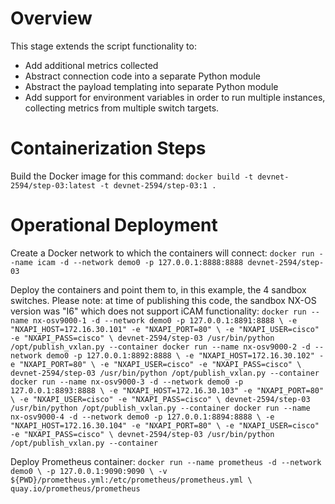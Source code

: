 # Overview
This stage extends the script functionality to:
- Add additional metrics collected
- Abstract connection code into a separate Python module
- Abstract the payload templating into separate Python module
- Add support for environment variables in order to run multiple instances, collecting metrics from multiple switch targets.

# Containerization Steps
Build the Docker image for this command:
`docker build -t devnet-2594/step-03:latest -t devnet-2594/step-03:1 .`

# Operational Deployment
Create a Docker network to which the containers will connect:
`docker run --name icam -d --network demo0 -p 127.0.0.1:8888:8888 devnet-2594/step-03`

Deploy the containers and point them to, in this example, the 4 sandbox switches.
Please note: at time of publishing this code, the sandbox NX-OS version was "I6"
which does not support iCAM functionality:
`docker run --name nx-osv9000-1 -d --network demo0 -p 127.0.0.1:8891:8888 \
           -e "NXAPI_HOST=172.16.30.101" -e "NXAPI_PORT=80" \
           -e "NXAPI_USER=cisco" -e "NXAPI_PASS=cisco" \
           devnet-2594/step-03 /usr/bin/python /opt/publish_vxlan.py --container
docker run --name nx-osv9000-2 -d --network demo0 -p 127.0.0.1:8892:8888 \
           -e "NXAPI_HOST=172.16.30.102" -e "NXAPI_PORT=80" \
           -e "NXAPI_USER=cisco" -e "NXAPI_PASS=cisco" \
           devnet-2594/step-03 /usr/bin/python /opt/publish_vxlan.py --container
docker run --name nx-osv9000-3 -d --network demo0 -p 127.0.0.1:8893:8888 \
           -e "NXAPI_HOST=172.16.30.103" -e "NXAPI_PORT=80" \
           -e "NXAPI_USER=cisco" -e "NXAPI_PASS=cisco" \
           devnet-2594/step-03 /usr/bin/python /opt/publish_vxlan.py --container
docker run --name nx-osv9000-4 -d --network demo0 -p 127.0.0.1:8894:8888 \
           -e "NXAPI_HOST=172.16.30.104" -e "NXAPI_PORT=80" \
           -e "NXAPI_USER=cisco" -e "NXAPI_PASS=cisco" \
           devnet-2594/step-03 /usr/bin/python /opt/publish_vxlan.py --container`

Deploy Prometheus container:
`docker run --name prometheus -d --network demo0 \
           -p 127.0.0.1:9090:9090 \
           -v ${PWD}/prometheus.yml:/etc/prometheus/prometheus.yml \
           quay.io/prometheus/prometheus`
